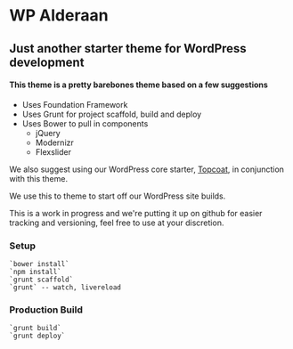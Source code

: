 WP Alderaan
========
Just another starter theme for WordPress development
--------
#### This theme is a pretty barebones theme based on a few suggestions
*   Uses Foundation Framework
*   Uses Grunt for project scaffold, build and deploy
*   Uses Bower to pull in components
    * jQuery
    * Modernizr
    * Flexslider

We also suggest using our WordPress core starter, [Topcoat](https://github.com/HoundstoothSTL/topcoat/ "Topcoat"), in conjunction with this theme.

We use this to theme to start off our WordPress site builds.  

This is a work in progress and we're putting it up on github for easier tracking and versioning, feel free to use at your discretion.

### Setup
    `bower install`
    `npm install`
    `grunt scaffold`
    `grunt` -- watch, livereload


### Production Build
    `grunt build`
    `grunt deploy`